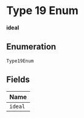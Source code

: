 
# Type 19 Enum

**ideal**

## Enumeration

`Type19Enum`

## Fields

| Name |
|  --- |
| `ideal` |

